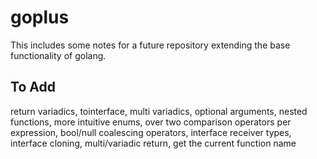 # goplus
This includes some notes for a future repository extending the base functionality of golang.

<h2>To Add</h2>
return variadics, tointerface, multi variadics, optional arguments, nested functions, more intuitive enums, over two comparison operators per expression, bool/null coalescing operators, interface receiver types, interface cloning, multi/variadic return, get the current function name
